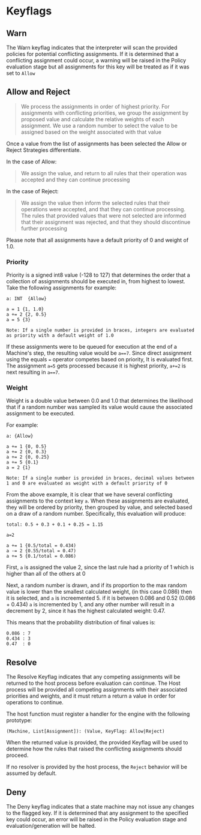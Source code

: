 # Keyflags

## Warn
The Warn keyflag indicates that the interpreter will scan the provided policies for potential conflicting assignments.  If it is determined that a conflicting assignment could occur, a warning will be raised in the Policy evaluation stage but all assignments for this key will be treated as if it was set to `Allow`

## Allow and Reject
> We process the assignments in order of highest priority.  For assignments with conflicting priorities, we group the assignment by proposed value and calculate the relative weights of each assignment.  We use a random number to select the value to be assigned based on the weight associated with that value

Once a value from the list of assignments has been selected the Allow or Reject Strategies differentiate.

In the case of Allow:
> We assign the value, and return to all rules that their operation was accepted and they can continue processing

In the case of Reject:
> We assign the value then inform the selected rules that their operations were accepted, and that they can continue processing.  The rules that provided values that were not selected are informed that their assignment was rejected, and that they should discontinue further processing

Please note that all assignments have a default priority of 0 and weight of 1.0.

### Priority

Priority is a signed int8 value (-128 to 127) that determines the order that a collection of assignments should be executed in, from highest to lowest.  Take the following assignments for example:

```
a: INT  {Allow}

a = 1 {1, 1.0}
a += 2 {2, 0.5}
a = 5 {3}

Note: If a single number is provided in braces, integers are evaluated as priority with a default weight of 1.0
```

If these assignments were to be queued for execution at the end of a Machine's step, the resulting value would be `a==7`.  Since direct assignment using the equals `=` operator competes based on priority, It is evaluated first.  The assignment `a=5` gets  processed because it is highest priority, `a+=2` is next resulting in `a==7`.

### Weight

Weight is a double value between 0.0 and 1.0 that determines the likelihood that if a random number was sampled its value would cause the associated assignment to be executed.

For example:
```
a: {Allow}

a += 1 {0, 0.5}
a += 2 {0, 0.3}
a += 2 {0, 0.25}
a += 5 {0.1}
a = 2 {1}

Note: If a single number is provided in braces, decimal values between 1 and 0 are evaluated as weight with a default priority of 0
```

From the above example, it is clear that we have several conflicting assignments to the context key `a`.  When these assignments are evaluated, they will be ordered by priority, then grouped by value, and selected based on a draw of a random number.  Specifically, this evaluation will produce:

```
total: 0.5 + 0.3 + 0.1 + 0.25 = 1.15

a=2

a += 1 {0.5/total = 0.434)
a -= 2 {0.55/total = 0.47)
a += 5 {0.1/total = 0.086) 
```

First, `a` is assigned the value 2, since the last rule had a priority of 1 which is higher than all of the others at 0

Next, a random number is drawn, and if its proportion to the max random value is lower than the smallest calculated weight, (in this case 0.086) then it is selected, and `a` is increemented 5.  if it is between 0.086 and 0.52 (0.086 + 0.434) `a` is incremented by 1, and any other number will result in a decrement by 2, since it has the highest calculated weight: 0.47.

This means that the probability distribution of final values is:

```
0.086 : 7
0.434 : 3
0.47  : 0
```

## Resolve

The Resolve Keyflag indicates that any competing assignments will be returned to the host process before evaluation can continue.  The Host process will be provided all competing assignments with their associated priorities and weights, and it must return a return a value in order for operations to continue.

The host function must register a handler for the engine with the following prototype:

```
(Machine, List[Assignment]): (Value, KeyFlag: Allow|Reject) 
```

When the returned value is provided, the provided Keyflag will be used to determine how the rules that raised the conflicting assignments should proceed.

If no resolver is provided by the host process, the `Reject` behavior will be assumed by default.

## Deny

The Deny keyflag indicates that a state machine may not issue any changes to the flagged key.  If it is determined that any assignment to the specified key could occur, an error will be raised in the Policy evaluation stage and evaluation/generation will be halted.